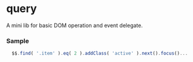 # query
A mini lib for basic DOM operation and event delegate.


### Sample

``` javascript
  $$.find( '.item' ).eq( 2 ).addClass( 'active' ).next().focus()...
```